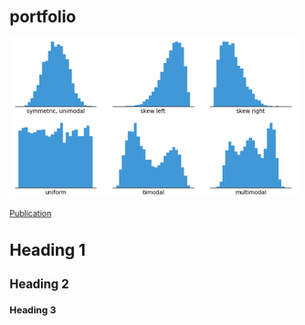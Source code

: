 # portfolio

![histogram](assets/images/histogram.png)

[Publication](www.google.co.uk)

# Heading 1

## Heading 2

### Heading 3
